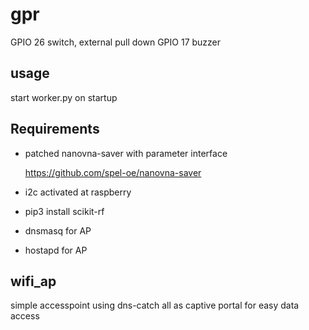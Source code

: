 # gpr

GPIO 26		switch, external pull down
GPIO 17		buzzer

## usage
start worker.py on startup

## Requirements

- patched nanovna-saver with parameter interface

	https://github.com/spel-oe/nanovna-saver

- i2c activated at raspberry

- pip3 install scikit-rf

- dnsmasq for AP

- hostapd for AP

## wifi_ap
simple accesspoint using dns-catch all as captive portal for easy data access

